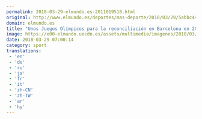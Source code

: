 ```yaml
---
permalink: 2018-03-29-elmundo.es-2011019518.html
original: http://www.elmundo.es/deportes/mas-deporte/2018/03/29/5abbc44622601dc10e8b4665.html
domain: elmundo.es
title: "Unos Juegos Olímpicos para la reconciliación en Barcelona en 2026: \"Ya acercaron a las dos Coreas\""
image: https://e00-elmundo.uecdn.es/assets/multimedia/imagenes/2018/03/28/15222548079845.jpg
date: 2018-03-29 07:00:14
category: sport
translations: 
 - 'en'
 - 'de'
 - 'ru'
 - 'ja'
 - 'fr'
 - 'it'
 - 'zh-CN'
 - 'zh-TW'
 - 'ar'
 - 'hy'
---
```


